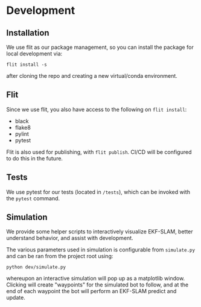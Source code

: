 # Development

## Installation
We use flit as our package management, so you can install the package for local development via:

`flit install -s`

after cloning the repo and creating a new virtual/conda environment.

## Flit
Since we use flit, you also have access to the following on `flit install`:
- black
- flake8
- pylint
- pytest

Flit is also used for publishing, with `flit publish`. CI/CD will be configured to do this in the future.

## Tests
We use pytest for our tests (located in `/tests`), which can be invoked with the `pytest` command.


## Simulation
We provide some helper scripts to interactively visualize EKF-SLAM, better understand behavior, and assist with development.

The various parameters used in simulation is configurable from `simulate.py` and can be ran from the project root using:

`python dev/simulate.py`

whereupon an interactive simulation will pop up as a matplotlib window. Clicking will create "waypoints" for the simulated bot to follow, and at the end of each waypoint the bot will perform an EKF-SLAM predict and update.